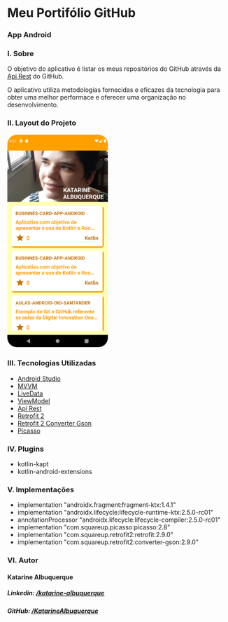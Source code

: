 # Meu Portifólio GitHub
### App Android

### I. Sobre

O objetivo do aplicativo é listar os meus repositórios do GitHub através da <a href="https://docs.github.com/pt/rest/guides/getting-started-with-the-rest-api">Api Rest</a> do GitHub.

O aplicativo utiliza metodologias fornecidas e eficazes da tecnologia para obter uma melhor performace e oferecer uma organização no desenvolvimento.

### II. Layout do Projeto

<img src="./images/img1.png" alt="Imagem App" width="230">

### III. Tecnologias Utilizadas

* <a href="https://developer.android.com/studio?hl=pt">Android Studio</a>
* <a href="https://developer.android.com/topic/architecture">MVVM</a>
* <a href="https://developer.android.com/topic/libraries/architecture/livedata?hl=pt-br">LiveData</a>
* <a href="https://developer.android.com/topic/libraries/architecture/viewmodel?hl=pt-br">ViewModel</a>
* <a href="https://docs.github.com/pt/rest/guides/getting-started-with-the-rest-api">Api Rest</a>
* <a href="https://square.github.io/retrofit/">Retrofit 2</a>
* <a href="https://square.github.io/retrofit/">Retrofit 2 Converter Gson</a>
* <a href="https://square.github.io/picasso/">Picasso</a>

### IV. Plugins

* kotlin-kapt
* kotlin-android-extensions

### V. Implementações

* implementation "androidx.fragment:fragment-ktx:1.4.1"
* implementation "androidx.lifecycle:lifecycle-runtime-ktx:2.5.0-rc01"
* annotationProcessor "androidx.lifecycle:lifecycle-compiler:2.5.0-rc01"
* implementation "com.squareup.picasso:picasso:2.8"
* implementation "com.squareup.retrofit2:retrofit:2.9.0"
* implementation "com.squareup.retrofit2:converter-gson:2.9.0"


### VI. Autor

#### Katarine Albuquerque
##### _Linkedin_: <a href="https://www.linkedin.com/in/katarine-albuquerque/">/katarine-albuquerque</a>
##### _GitHub_: <a href="https://github.com/KatarineAlbuquerque">/KatarineAlbuquerque</a>
